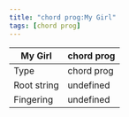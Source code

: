 ```yaml
---
title: "chord prog:My Girl"
tags: [chord prog]
---
```


|My Girl|chord prog|
|---|---|
|Type|chord prog|
|Root string|undefined|
|Fingering|undefined|

